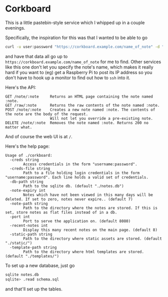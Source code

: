 # Corkboard

This is a little pastebin-style service which I whipped up in a couple evenings.

Specifically, the inspiration for this was that I wanted to be able to go

```sh
curl -u user:password "https://corkboard.example.com/name_of_note" -d "Some information, maybe the contents of a file"
```

and have that data all go up to `https://corkboard.example.com/name_of_note` for me to find.
Other services like this one don't let you specify the note's name, which makes it really hard if you want to (eg) get a Raspberry Pi to post its IP address so you don't have to hook up a monitor to find out how to `ssh` into it.

Here's the API:

```
GET /note/:note     Returns an HTML page containing the note named :note.
GET /raw/:note      Returns the raw contents of the note named :note.
POST /note/:note    Creates a new note named :note. The contents of the note are the body of the request.
                    Will not let you override a pre-existing note.
DELETE /note/:note  Removes the note named :note. Returns 200 no matter what.
```

And of course the web UI is at `/`.

Here's the help page:

```
Usage of ./corkboard:
  -creds string
    	Access credentials in the form "username:password".
  -creds-file string
    	Path to a file holding login credentials in the form "username:password". Each line holds a valid set of credentials.
  -db-path string
    	Path to the sqlite db. (default "./notes.db")
  -note-expiry int
    	Notes which have not been viewed in this many days will be deleted. If set to zero, notes never expire.. (default 7)
  -note-path string
    	Path to the directory where the notes are stored. If this is set, store notes as flat files instead of in a db.
  -port int
    	Port to serve the application on. (default 8080)
  -recent-notes int
    	Display this many recent notes on the main page. (default 8)
  -static-path string
    	Path to the directory where static assets are stored. (default "./static/")
  -template-path string
    	Path to the directory where html templates are stored. (default "./templates/")

```

To set up a new database, just go

```sh
sqlite notes.db
sqlite> .read schema.sql
```

and that'll set up the tables.